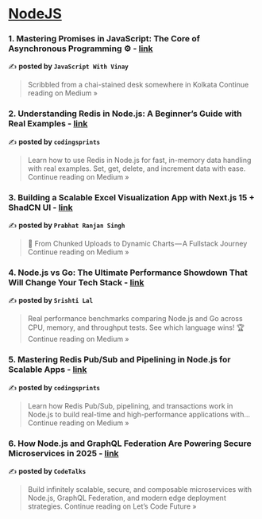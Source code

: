 
<h1><a href=https://medium.com/tag/nodejs/recommended target="_blank" rel="noopener noreferrer">NodeJS</a></h1>
<h3>1.  Mastering Promises in JavaScript: The Core of Asynchronous Programming ⚙️ - <a href="https://medium.com/@javaScriptwithvinay/mastering-promises-in-javascript-the-core-of-asynchronous-programming-%EF%B8%8F-d51113c08261?source=rss------nodejs-5" target="_blank" rel="noopener noreferrer">link</a></h3>

✍️ **posted by `JavaScript With Vinay`**

<blockquote>Scribbled from a chai-stained desk somewhere in Kolkata
Continue reading on Medium »</blockquote>

<h3>2. Understanding Redis in Node.js: A Beginner’s Guide with Real Examples - <a href="https://codingsprints.medium.com/understanding-redis-in-node-js-a-beginners-guide-with-real-examples-6799d7685993?source=rss------nodejs-5" target="_blank" rel="noopener noreferrer">link</a></h3>

✍️ **posted by `codingsprints`**

<blockquote>Learn how to use Redis in Node.js for fast, in-memory data handling with real examples. Set, get, delete, and increment data with ease.
Continue reading on Medium »</blockquote>

<h3>3.  Building a Scalable Excel Visualization App with Next.js 15 + ShadCN UI - <a href="https://medium.com/@topi9864/building-a-scalable-excel-visualization-app-with-next-js-15-shadcn-ui-5c075a5a2c1a?source=rss------nodejs-5" target="_blank" rel="noopener noreferrer">link</a></h3>

✍️ **posted by `Prabhat Ranjan Singh`**

<blockquote>🚀 From Chunked Uploads to Dynamic Charts — A Fullstack Journey
Continue reading on Medium »</blockquote>

<h3>4. Node.js vs Go: The Ultimate Performance Showdown That Will Change Your Tech Stack  - <a href="https://medium.com/@srishtilal035/node-js-vs-go-the-ultimate-performance-showdown-that-will-change-your-tech-stack-5c58b9f7ac6e?source=rss------nodejs-5" target="_blank" rel="noopener noreferrer">link</a></h3>

✍️ **posted by `Srishti Lal`**

<blockquote>Real performance benchmarks comparing Node.js and Go across CPU, memory, and throughput tests. See which language wins! 🏆
Continue reading on Medium »</blockquote>

<h3>5. Mastering Redis Pub/Sub and Pipelining in Node.js for Scalable Apps - <a href="https://codingsprints.medium.com/mastering-redis-pub-sub-and-pipelining-in-node-js-for-scalable-apps-e89d24e0d224?source=rss------nodejs-5" target="_blank" rel="noopener noreferrer">link</a></h3>

✍️ **posted by `codingsprints`**

<blockquote>Learn how Redis Pub/Sub, pipelining, and transactions work in Node.js to build real-time and high-performance applications with…
Continue reading on Medium »</blockquote>

<h3>6.  How Node.js and GraphQL Federation Are Powering Secure Microservices in 2025 - <a href="https://medium.com/lets-code-future/how-node-js-and-graphql-federation-are-powering-secure-microservices-in-2025-e72f1e4dc4d0?source=rss------nodejs-5" target="_blank" rel="noopener noreferrer">link</a></h3>

✍️ **posted by `CodeTalks`**

<blockquote>Build infinitely scalable, secure, and composable microservices with Node.js, GraphQL Federation, and modern edge deployment strategies.
Continue reading on Let’s Code Future »</blockquote>


